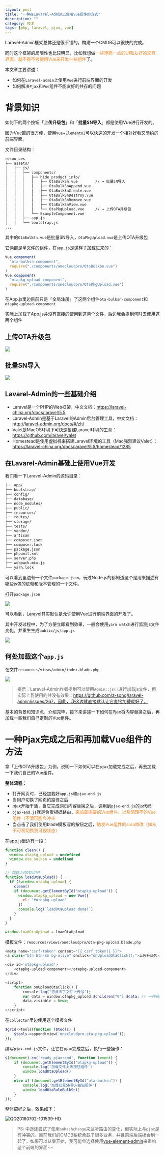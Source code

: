 ```yaml
---
layout: post
title: "一种在Lavarel-Admin上使用Vue组件的方式"
description: ""
category: 技术
tags: [php, laravel, pjax, vue]
---
```


Laravel-Admin框架总体还是很不错的，构建一个CMDB可以很快的完成。

同时这个框架的局限性也比较明显，比如我想做<font color=#f58220>一些漂亮一点的UI和友好的交互界面，就不得不考使用Vue来开发一些组件</font>了。

本文章主要讲述：

- 如何在`Laravel-admin`上使用`Vue`进行前端界面的开发
- 如何解决`Pjax`和`Vue`组件不能友好的共存的问题

<!-- more -->

# 背景知识

如何下的两个按钮「**上传升级包**」和「**批量SN导入**」都是使用Vue进行开发的。

因为Vue直的很方便，使用`Vue`+`ElementUI`可以快速的开发一个相对好看又简约的前端界面。

文件目录结构：

```txt
resources
├── assets/
│   ├── js/
│   │   ├── components/
│   │   │   ├── hide_product_info/
│   │   │   │   ├── OtaBulkSn.vue        // → 批量SN导入
│   │   │   │   ├── OtaBulkSnAppend.vue
│   │   │   │   ├── OtaBulkSnCreate.vue
│   │   │   │   ├── OtaBulkSnDestroy.vue
│   │   │   │   ├── OtaBulkSnRemove.vue
│   │   │   │   ├── OtaBulkSnView.vue
│   │   │   │   └── OtaPkgUpload.vue     // → 上传OTA升级包
│   │   │   └── ExampleComponent.vue
│   │   ├── app.js
│   │   └── bootstrap.js
...
```

其中的`OtaBulkSn.vue`是批量SN导入，`OtaPkgUpload.vue`是上传OTA升级包

它俩都是单文件的组件，在`app.js`是这样子加载进来的：

```js
Vue.component(
  "ota-bulksn-component",
  require("./components/onecloudpro/OtaBulkSn.vue")
)
Vue.component(
  "otapkg-upload-component",
  require("./components/onecloudpro/OtaPkgUpload.vue")
)
```

在App.js里边目前只是「全局注册」了这两个组件`ota-bulksn-component`和`otapkg-upload-component`

实际上加载了App.js并没有直接的使用到这两个文件，后边我会提到何时去使用这两个组件

## 上传OTA升级包

![](https://media-1256569450.cos.ap-chengdu.myqcloud.com/blog/15304180818347.jpg)

## 批量SN导入

![](https://media-1256569450.cos.ap-chengdu.myqcloud.com/blog/15302651139870.jpg)



## Lavarel-Admin的一些基础介绍

* Laravel是一个PHP的Web框架，中文文档：https://laravel-china.org/docs/laravel/5.5
* Laravel-Admin是基于Laravel的Admin后台管理工具，中文文档：http://laravel-admin.org/docs/#/zh/
* Valet是MacOS环境下可快速搭建Laravel环境的工具：https://github.com/laravel/valet
* Homestead是使用虚拟机来搭建Laravel环境的工具（Mac强烈建议Valet）：https://laravel-china.org/docs/laravel/5.5/homestead/1285

## 在Lavarel-Admin基础上使用Vue开发

我们看一下Laravel-Admin的源码目录：

```txt
├── app/
├── bootstrap/
├── config/
├── database/
├── node_modules/
├── public/
├── resources/
├── routes/
├── storage/
├── tests/
├── vendor/
├── artisan
├── composer.json
├── composer.lock
├── package.json
├── phpunit.xml
├── server.php
├── webpack.mix.js
└── yarn.lock
```

可以看到里边有一个文件`package.json`，玩过Node.js的都知道这个是用来描述有哪些js包的依赖和版本管理的一个文件。

打开`package.json`

![](https://media-1256569450.cos.ap-chengdu.myqcloud.com/blog/15304201808465.jpg)

可以看到，Laravel其实默认是允许使用Vue进行前端界面的开发了。

其中开发过程中，为了方便立即看到效果，一般会使用`yarn watch`进行监测js文件变化，并重生生成`public/js/app.js`

![](https://media-1256569450.cos.ap-chengdu.myqcloud.com/blog/15304204463607.jpg)

## 何处加载这个`app.js`

在文件`resources/views/admin/index.blade.php`

![](https://media-1256569450.cos.ap-chengdu.myqcloud.com/blog/15304205824947.jpg)

> 提示：Laravel-Admin作者提到可以使用`Admin::js()`进行加载js文件，但实际上我使用的并没有效果：https://github.com/z-song/laravel-admin/issues/267，因此，我这边就直接默认让它直接加载就好了。

基本的背景和知识点，介绍完毕，接下来讲述一下如何在Pjax将内容替换之后，再加载一些我们自己定制的Vue组件。

# 一种Pjax完成之后和再加载Vue组件的方法

拿「上传OTA升级包」为例，说明一下如何可以在`pjax`加载完成之后，再去加载一下我们自己的Vue组件。

**整体流程：**

- 打开网页时，已经加载好`app.js`和`pjax-end.js`
- 当用户切换了网页的路径之后
- pjax开始干活，当它完成网页内容替换之后，调用到`pjax-end.js`的js代码
- `pjax-end.js`就是负责根据路由，<font color=#f58220>来加载需要的Vue组件，以及清理不的Vue组件（不清可能会冲突</font>
- 当点击了我们使用blade模板写的按钮之后，<font color=#f58220>触发Vue组件的`data`修改（如从不可视切换到可视状态）</font>

在app.js里边有一段：

```js
function clean() {
  window.otapkg_upload = undefined
  window.ota_bulksn = undefined
}

// 加载上传OTA组件
function loadOtaUpload() {
  if (!window.otapkg_upload) {
    clean()
    if (document.getElementById("otapkg-upload")) {
      window.otapkg_upload = new Vue({
        el: "#otapkg-upload"
      })
      console.log(`loadOtaUpload done!`)
    }
  }
}

window.loadOtaUpload = loadOtaUpload
```

模板文件：`resources/views/onecloudpro/ota-pkg-upload.blade.php`

```php
<meta name="csrf-token" content="{{ csrf_token() }}">
<a class="btn btn-sm bg-olive" onclick="onUploadOtaClick();">上传升级包</a>

<div id='otapkg-upload'>
    <otapkg-upload-component></otapkg-upload-component>
</div>

<script>
    function onUploadOtaClick() {
        console.log("您点击了文件上传😘");
        var data = window.otapkg_upload.$children["0"].$data; // 一种获取Vue组件的data方式
        data.visiable = true;
    }
</script>
```

在`Collector`里边使用这个模板文件

```php
$grid->tools(function ($tools) {
    $tools->append(view('onecloudpro.ota-pkg-upload'));
});
```

编写`pjax-end.js`文件，让它在pjax完成之后，执行一些操作：

```js
$(document).on('ready pjax:end', function (event) {
    if (document.getElementById("otapkg-upload")) {
    	console.log('加载文件上传按钮组件')
        window.loadOtaUpload()
    }
    else if (document.getElementById("ota-bulksn")) {
    	console.log('加载批量SN导入按钮组件')
        window.loadOtaRuleBulkSn()
    }
});
```

整体搞好之后，效果如下：

![QQ20180702-101539-HD](https://media-1256569450.cos.ap-chengdu.myqcloud.com/blog/QQ20180702-101539-HD.gif)


> PS: 中途还尝试了使用`onhashchange`来监听路由的变化，但实际上与`pjax`是有冲突的。目前我们的CMDB系统承载了很多业务，并且前端后端揉合到一起了，如果可以从零开始，我可能会选择使用[vue-element-admin](https://github.com/PanJiaChen/vue-element-admin)来重构这个前端的界面~~



